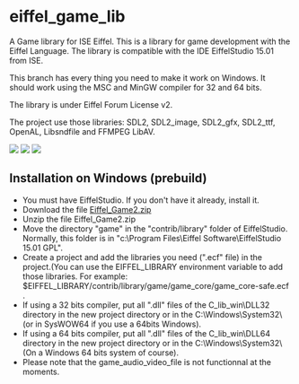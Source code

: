 eiffel_game_lib
===============

A Game library for ISE Eiffel.
This is a library for game development with the Eiffel Language. The library is compatible with the IDE EiffelStudio 15.01 from ISE.

This branch has every thing you need to make it work on Windows. It should work using the MSC and MinGW compiler for 32 and 64 bits.

The library is under Eiffel Forum License v2.

The project use those libraries: SDL2, SDL2_image, SDL2_gfx, SDL2_ttf, OpenAL, Libsndfile and FFMPEG LibAV.

[<img src="http://api.flattr.com/button/flattr-badge-large.png">](http://flattr.com/thing/971297/Eiffel-Game-Library)
[<img src="https://www.paypalobjects.com/en_US/i/btn/btn_donate_SM.gif">](https://www.paypal.com/cgi-bin/webscr?cmd=_donations&business=louis%40tioui%2ecom&lc=CA&item_name=Louis%20Marchand&currency_code=USD&bn=PP%2dDonationsBF%3abtn_donate_SM%2egif%3aNonHosted)
[<img src="https://www.coinbase.com/assets/buttons/donation_small-5dab7534cbb87a4ff2b44e469351ec86.png">](https://www.coinbase.com/tioui)

Installation on Windows (prebuild)
----------------------------------

* You must have EiffelStudio. If you don't have it already, install it.
* Download the file [Eiffel_Game2.zip](https://github.com/tioui/eiffel_game_lib/raw/Windows_Build/Eiffel_Game2/Eiffel_Game2.zip)
* Unzip the file Eiffel_Game2.zip
* Move the directory "game" in the "contrib/library" folder of EiffelStudio. Normally, this folder is in "c:\Program Files\Eiffel Software\EiffelStudio 15.01 GPL\".
* Create a project and add the libraries you need (".ecf" file) in the project.(You can use the EIFFEL_LIBRARY environment variable to add those libraries. For example: $EIFFEL_LIBRARY/contrib/library/game/game_core/game_core-safe.ecf .
* If using a 32 bits compiler, put all ".dll" files of the C_lib_win\DLL32 directory in the new project directory or in the C:\Windows\System32\ (or in SysWOW64 if you use a 64bits Windows).
* If using a 64 bits compiler, put all ".dll" files of the C_lib_win\DLL64 directory in the new project directory or in the C:\Windows\System32\ (On a Windows 64 bits system of course).
* Please note that the game_audio_video_file is not functionnal at the moments.
